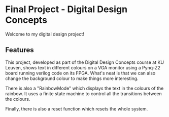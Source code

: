 # Final Project -  Digital Design Concepts

Welcome to my digital design project! 

## Features
This project, developed as part of the Digital Design Concepts course at KU Leuven, shows text in different colours on a VGA monitor using a Pynq-Z2 board running verilog code on its FPGA. What's neat is that we can also change the background colour to make things more interesting.

There is also a "RainbowMode" which displays the text in the colours of the rainbow. It uses a finite state machine to control all the transitions between the colours.

Finally, there is also a reset function which resets the whole system.
